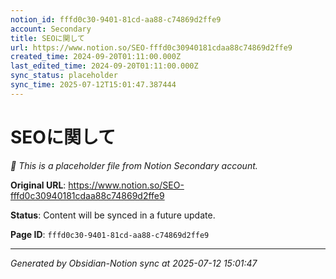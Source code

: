 ```yaml
---
notion_id: fffd0c30-9401-81cd-aa88-c74869d2ffe9
account: Secondary
title: SEOに関して
url: https://www.notion.so/SEO-fffd0c30940181cdaa88c74869d2ffe9
created_time: 2024-09-20T01:11:00.000Z
last_edited_time: 2024-09-20T01:11:00.000Z
sync_status: placeholder
sync_time: 2025-07-12T15:01:47.387444
---
```


# SEOに関して

*🔄 This is a placeholder file from Notion Secondary account.*

**Original URL**: https://www.notion.so/SEO-fffd0c30940181cdaa88c74869d2ffe9

**Status**: Content will be synced in a future update.

**Page ID**: `fffd0c30-9401-81cd-aa88-c74869d2ffe9`

---

*Generated by Obsidian-Notion sync at 2025-07-12 15:01:47*
